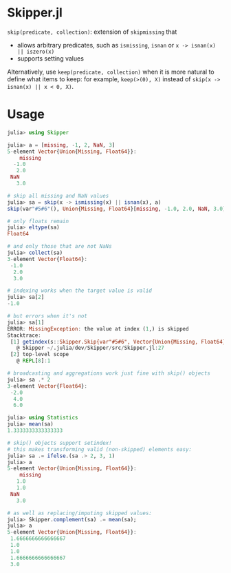 # Skipper.jl

`skip(predicate, collection)`: extension of `skipmissing` that
- allows arbitrary predicates, such as `ismissing`, `isnan` or `x -> isnan(x) || iszero(x)`
- supports setting values

Alternatively, use `keep(predicate, collection)` when it is more natural to define what items to keep: for example, `keep(>(0), X)` instead of `skip(x -> isnan(x) || x < 0, X)`.

# Usage

```julia
julia> using Skipper

julia> a = [missing, -1, 2, NaN, 3]
5-element Vector{Union{Missing, Float64}}:
    missing
  -1.0
   2.0
 NaN
   3.0

# skip all missing and NaN values
julia> sa = skip(x -> ismissing(x) || isnan(x), a)
skip(var"#5#6"(), Union{Missing, Float64}[missing, -1.0, 2.0, NaN, 3.0])

# only floats remain
julia> eltype(sa)
Float64

# and only those that are not NaNs
julia> collect(sa)
3-element Vector{Float64}:
 -1.0
  2.0
  3.0

# indexing works when the target value is valid
julia> sa[2]
-1.0

# but errors when it's not
julia> sa[1]
ERROR: MissingException: the value at index (1,) is skipped
Stacktrace:
 [1] getindex(s::Skipper.Skip{var"#5#6", Vector{Union{Missing, Float64}}}, I::Int64)
   @ Skipper ~/.julia/dev/Skipper/src/Skipper.jl:27
 [2] top-level scope
   @ REPL[8]:1

# broadcasting and aggregations work just fine with skip() objects
julia> sa .* 2
3-element Vector{Float64}:
 -2.0
  4.0
  6.0

julia> using Statistics
julia> mean(sa)
1.3333333333333333

# skip() objects support setindex!
# this makes transforming valid (non-skipped) elements easy:
julia> sa .= ifelse.(sa .> 2, 3, 1)
julia> a
5-element Vector{Union{Missing, Float64}}:
    missing
   1.0
   1.0
 NaN
   3.0

# as well as replacing/imputing skipped values:
julia> Skipper.complement(sa) .= mean(sa);
julia> a
5-element Vector{Union{Missing, Float64}}:
 1.6666666666666667
 1.0
 1.0
 1.6666666666666667
 3.0
```